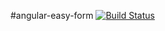 #angular-easy-form [![Build Status](https://travis-ci.org/n-iq/angular-form.svg?branch=develop)](https://travis-ci.org/n-iq/angular-easy-form)
